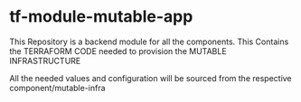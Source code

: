 # tf-module-mutable-app

This Repository is a backend module for all the components. This Contains the TERRAFORM CODE needed to provision the MUTABLE INFRASTRUCTURE

All the needed values and configuration will be sourced from the respective component/mutable-infra